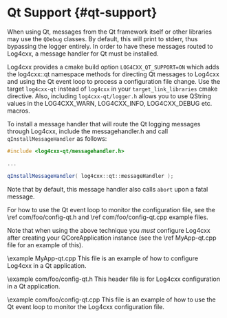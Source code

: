 Qt Support {#qt-support}
===
<!--
 Note: License header cannot be first, as doxygen does not generate
 cleanly if it before the '==='
-->
<!--
 Licensed to the Apache Software Foundation (ASF) under one or more
 contributor license agreements.  See the NOTICE file distributed with
 this work for additional information regarding copyright ownership.
 The ASF licenses this file to You under the Apache License, Version 2.0
 (the "License"); you may not use this file except in compliance with
 the License.  You may obtain a copy of the License at

	http://www.apache.org/licenses/LICENSE-2.0

 Unless required by applicable law or agreed to in writing, software
 distributed under the License is distributed on an "AS IS" BASIS,
 WITHOUT WARRANTIES OR CONDITIONS OF ANY KIND, either express or implied.
 See the License for the specific language governing permissions and
 limitations under the License.
-->

When using Qt, messages from the Qt framework itself or other libraries
may use the `QDebug` classes.  By default, this will print to stderr,
thus bypassing the logger entirely.  In order to have these messages
routed to Log4cxx, a message handler for Qt must be installed.

Log4cxx provides a cmake build option `LOG4CXX_QT_SUPPORT=ON`
which adds the log4cxx::qt namespace methods
for directing Qt messages to Log4cxx and
using the Qt event loop to process a configuration file change.
Use the target `log4cxx-qt` instead of `log4cxx`
in your `target_link_libraries` cmake directive.
Also, including `log4cxx-qt/logger.h` allows you to use QString values
in the LOG4CXX_WARN, LOG4CXX_INFO, LOG4CXX_DEBUG etc. macros.

To install a message handler that will route the Qt logging messages
through Log4cxx, include the messagehandler.h and call
`qInstallMessageHandler` as follows:

```cpp
#include <log4cxx-qt/messagehandler.h>

...

qInstallMessageHandler( log4cxx::qt::messageHandler );
```

Note that by default, this message handler also calls `abort` upon a
fatal message.

For how to use the Qt event loop to monitor the configuration file,
see the \ref com/foo/config-qt.h and \ref com/foo/config-qt.cpp example files.

Note that when using the above technique
you *must* configure Log4cxx after creating your QCoreApplication instance
(see the \ref MyApp-qt.cpp file for an example of this).

\example MyApp-qt.cpp
This file is an example of how to configure Log4cxx in a Qt application.

\example com/foo/config-qt.h
This header file is for Log4cxx configuration in a Qt application.

\example com/foo/config-qt.cpp
This file is an example of how to use the Qt event loop to monitor the Log4cxx configuration file.

